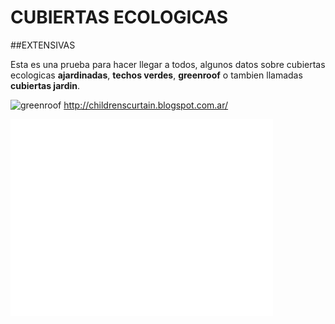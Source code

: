 # CUBIERTAS ECOLOGICAS 
##EXTENSIVAS

Esta es una prueba para hacer llegar a todos, algunos datos sobre cubiertas ecologicas **ajardinadas**, **techos verdes**, **greenroof** o tambien llamadas **cubiertas jardin**.

![greenroof](http://4.bp.blogspot.com/-fPjUf0ug35Q/TiNCUAtMuAI/AAAAAAAAAIA/D9HHI1ssDpk/s1600/green-roof-ideas2.jpg "invacion de verde")
http://childrenscurtain.blogspot.com.ar/

<iframe width="420" height="315" src="//www.youtube.com/embed/8kiO3nsNnX8" frameborder="0" allowfullscreen></iframe>






